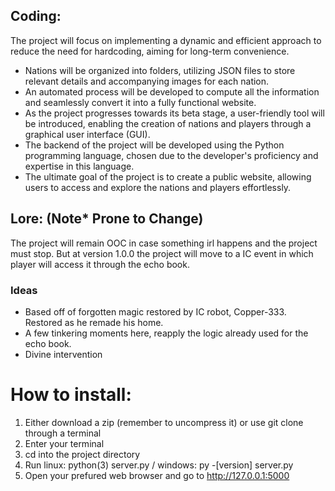 ## Coding:
The project will focus on implementing a dynamic and efficient approach to reduce the need for hardcoding, aiming for long-term convenience.
 - Nations will be organized into folders, utilizing JSON files to store relevant details and accompanying images for each nation.
 - An automated process will be developed to compute all the information and seamlessly convert it into a fully functional website.
 - As the project progresses towards its beta stage, a user-friendly tool will be introduced, enabling the creation of nations and players through a graphical user interface (GUI).
 - The backend of the project will be developed using the Python programming language, chosen due to the developer's proficiency and expertise in this language.
 - The ultimate goal of the project is to create a public website, allowing users to access and explore the nations and players effortlessly.

## Lore: (Note* Prone to Change)
The project will remain OOC in case something irl happens and the project must stop. But at version 1.0.0 the project will move to a IC event in which player will access it through the echo book.

### Ideas
 - Based off of forgotten magic restored by IC robot, Copper-333. Restored as he remade his home.
 - A few tinkering moments here, reapply the logic already used for the echo book.
 - Divine intervention

# How to install:
1. Either download a zip (remember to uncompress it) or use git clone through a terminal
2. Enter your terminal
3. cd into the project directory
4. Run linux: python(3) server.py / windows: py -[version] server.py
5. Open your prefured web browser and go to http://127.0.0.1:5000
